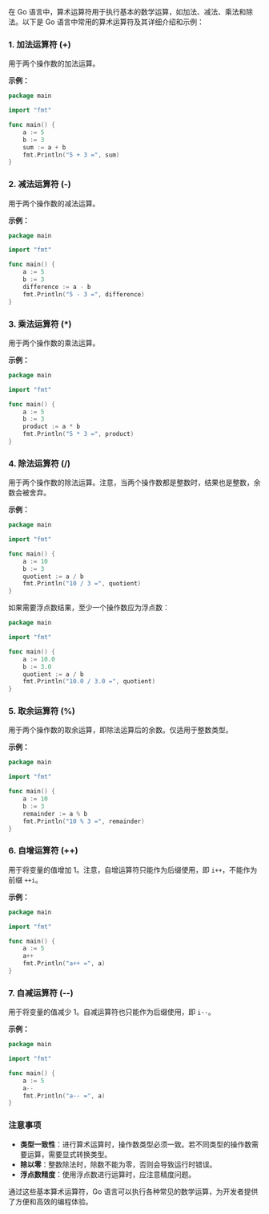在 Go 语言中，算术运算符用于执行基本的数学运算，如加法、减法、乘法和除法。以下是 Go 语言中常用的算术运算符及其详细介绍和示例：

### 1. 加法运算符 (+)
用于两个操作数的加法运算。

**示例：**
```go
package main

import "fmt"

func main() {
    a := 5
    b := 3
    sum := a + b
    fmt.Println("5 + 3 =", sum)
}
```

### 2. 减法运算符 (-)
用于两个操作数的减法运算。

**示例：**
```go
package main

import "fmt"

func main() {
    a := 5
    b := 3
    difference := a - b
    fmt.Println("5 - 3 =", difference)
}
```

### 3. 乘法运算符 (*)
用于两个操作数的乘法运算。

**示例：**
```go
package main

import "fmt"

func main() {
    a := 5
    b := 3
    product := a * b
    fmt.Println("5 * 3 =", product)
}
```

### 4. 除法运算符 (/)
用于两个操作数的除法运算。注意，当两个操作数都是整数时，结果也是整数，余数会被舍弃。

**示例：**
```go
package main

import "fmt"

func main() {
    a := 10
    b := 3
    quotient := a / b
    fmt.Println("10 / 3 =", quotient)
}
```

如果需要浮点数结果，至少一个操作数应为浮点数：

```go
package main

import "fmt"

func main() {
    a := 10.0
    b := 3.0
    quotient := a / b
    fmt.Println("10.0 / 3.0 =", quotient)
}
```

### 5. 取余运算符 (%)
用于两个操作数的取余运算，即除法运算后的余数。仅适用于整数类型。

**示例：**
```go
package main

import "fmt"

func main() {
    a := 10
    b := 3
    remainder := a % b
    fmt.Println("10 % 3 =", remainder)
}
```

### 6. 自增运算符 (++)
用于将变量的值增加 1。注意，自增运算符只能作为后缀使用，即 `i++`，不能作为前缀 `++i`。

**示例：**
```go
package main

import "fmt"

func main() {
    a := 5
    a++
    fmt.Println("a++ =", a)
}
```

### 7. 自减运算符 (--)
用于将变量的值减少 1。自减运算符也只能作为后缀使用，即 `i--`。

**示例：**
```go
package main

import "fmt"

func main() {
    a := 5
    a--
    fmt.Println("a-- =", a)
}
```

### 注意事项

- **类型一致性**：进行算术运算时，操作数类型必须一致。若不同类型的操作数需要运算，需要显式转换类型。
- **除以零**：整数除法时，除数不能为零，否则会导致运行时错误。
- **浮点数精度**：使用浮点数进行运算时，应注意精度问题。

通过这些基本算术运算符，Go 语言可以执行各种常见的数学运算，为开发者提供了方便和高效的编程体验。